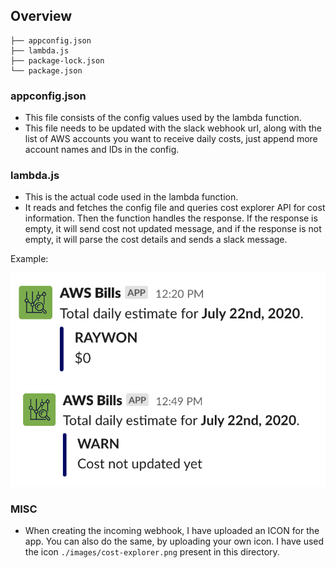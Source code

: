 ## Overview

```
├── appconfig.json
├── lambda.js
├── package-lock.json
└── package.json
```

### appconfig.json 

* This file consists of the config values used by the lambda function.
* This file needs to be updated with the slack webhook url, along with the list of AWS accounts you want to receive daily costs, just append more account names and IDs in the config.

### lambda.js

* This is the actual code used in the lambda function.
* It reads and fetches the config file and queries cost explorer API for cost information. Then the function handles the response. If the response is empty, it will send cost not updated message, and if the response is not empty, it will parse the cost details and sends a slack message.

Example: 

![costs](../images/costs.png)
![cost-not-updated](../images/cost-not-updated.png)

### MISC

* When creating the incoming webhook, I have uploaded an ICON for the app. You can also do the same, by uploading your own icon. I have used the icon `./images/cost-explorer.png` present in this directory.